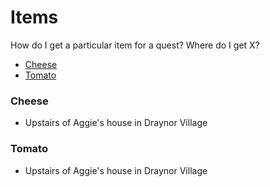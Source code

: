 # Items
How do I get a particular item for a quest? Where do I get X?

* [Cheese](#Cheese)
* [Tomato](#Tomato)

### Cheese
* Upstairs of Aggie's house in Draynor Village

### Tomato
* Upstairs of Aggie's house in Draynor Village